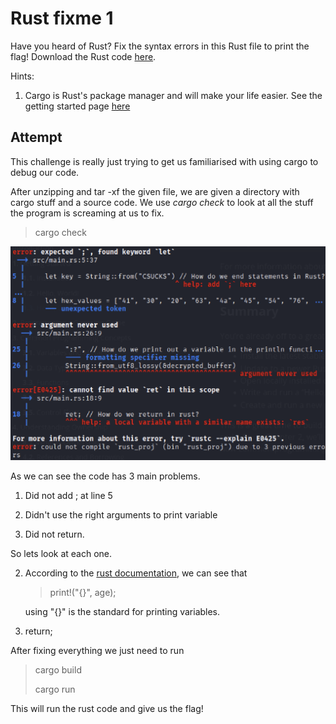 # Rust fixme 1

Have you heard of Rust? Fix the syntax errors in this Rust file to print the flag!
Download the Rust code [here](https://challenge-files.picoctf.net/c_verbal_sleep/3f0e13f541928f420d9c8c96b06d4dbf7b2fa18b15adbd457108e8c80a1f5883/fixme1.tar.gz).

Hints:
1. Cargo is Rust's package manager and will make your life easier. See the getting started page [here](https://doc.rust-lang.org/book/ch01-03-hello-cargo.html)

## Attempt

This challenge is really just trying to get us familiarised with using cargo to debug our code.

After unzipping and tar -xf the given file, we are given a directory with cargo stuff and a source code. We use _cargo check_ to look at all the stuff the program is screaming at us to fix.

> cargo check

![pic1](pic1.png)

As we can see the code has 3 main problems.

1. Did not add ; at line 5

2. Didn't use the right arguments to print variable

3. Did not return.

So lets look at each one.

2. According to the [rust documentation](https://www.programiz.com/rust/print-output), we can see that 

    > print!("{}", age); 

    using "{}" is the standard for printing variables. 


3. return;

After fixing everything we just need to run

> cargo build
>
> cargo run

This will run the rust code and give us the flag!
